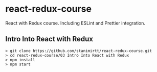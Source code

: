 # react-redux-course
React with Redux course. Including ESLint and Prettier integration.

## Intro Into React with Redux

```
> git clone https://github.com/stanimirtt/react-redux-course.git
> cd react-redux-course/03 Intro Into React with Redux
> npm install
> npm start
```